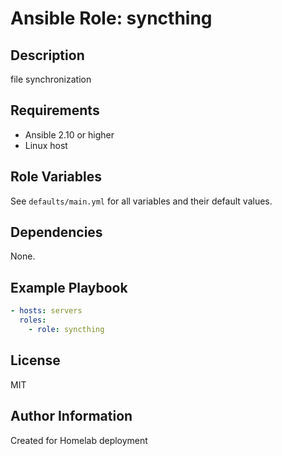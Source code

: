 # Ansible Role: syncthing

## Description
file synchronization

## Requirements
- Ansible 2.10 or higher
- Linux host

## Role Variables
See `defaults/main.yml` for all variables and their default values.

## Dependencies
None.

## Example Playbook
```yaml
- hosts: servers
  roles:
    - role: syncthing
```

## License
MIT

## Author Information
Created for Homelab deployment
